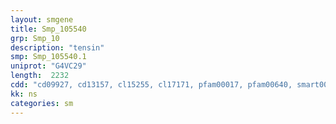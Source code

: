```yaml
---
layout: smgene
title: Smp_105540
grp: Smp_10
description: "tensin"
smp: Smp_105540.1
uniprot: "G4VC29"
length:  2232
cdd: "cd09927, cd13157, cl15255, cl17171, pfam00017, pfam00640, smart00252, smart00462"
kk: ns
categories: sm
---
```


